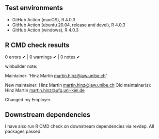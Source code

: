 ## Test environments
* GitHub Action (macOS), R 4.0.3
* GitHub Action (ubuntu 20.04, release and devel), R 4.0.3
* GitHub Action (windows), R 4.0.3

## R CMD check results
0 errors ✔ | 0 warnings ✔ | 0 notes ✔

winbuilder note:

Maintainer: 'Hinz Martin <martin.hinz@iaw.unibe.ch>'

New maintainer:
  Hinz Martin <martin.hinz@iaw.unibe.ch>
Old maintainer(s):
  Hinz Martin <martin.hinz@ufg.uni-kiel.de>

Changed my Employer.

## Downstream dependencies
I have also run R CMD check on downstream dependencies via revdep. All packages passed.
